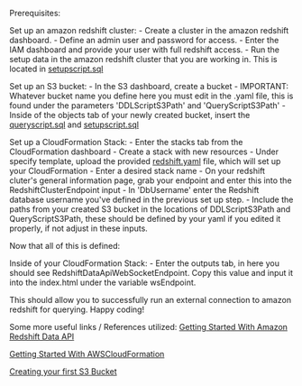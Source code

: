 Prerequisites:
    
Set up an amazon redshift cluster:
    - Create a cluster in the amazon redshift dashboard.
    - Define an admin user and password for access.
    - Enter the IAM dashboard and provide your user with full redshift access.
    - Run the setup data in the amazon redshift cluster that you are working in. This is located in [setupscript.sql](../master/setupscript.sql)
    
Set up an S3 bucket:
    - In the S3 dashboard, create a bucket
    - IMPORTANT: Whatever bucket name you define here you must edit in the .yaml file, this is found under the parameters 'DDLScriptS3Path' and 'QueryScriptS3Path'
    - Inside of the objects tab of your newly created bucket, insert the [queryscript.sql](../master/queryscript.sql) and [setupscript.sql](../master/setupscript.sql)
    
Set up a CloudFormation Stack:
    - Enter the stacks tab from the CloudFormation dashboard 
    - Create a stack with new resources
    - Under specify template, upload the provided [redshift.yaml](../master/redshift.yaml) file, which will set up your CloudFormation 
    - Enter a desired stack name
    - On your redshift cluter's general information page, grab your endpoint and enter this into the RedshiftClusterEndpoint input
    - In 'DbUsername' enter the Redshift database username you've defined in the previous set up step.
    - Include the paths from your created S3 bucket in the locations of DDLScriptS3Path and QueryScriptS3Path, these should be defined by your yaml if you edited it properly, if not adjust in these inputs.

Now that all of this is defined:
    
Inside of your CloudFormation Stack:
    - Enter the outputs tab, in here you should see RedshiftDataApiWebSocketEndpoint. Copy this value and input it into the index.html under the variable wsEndpoint.

This should allow you to successfully run an external connection to amazon redshift for querying. Happy coding!


Some more useful links / References utilized:
[Getting Started With Amazon Redshift Data API](https://github.com/aws-samples/getting-started-with-amazon-redshift-data-api/blob/main/use-cases/api-gateway-websocket-redshift-event-driven-web-app/) 

[Getting Started With AWSCloudFormation](https://docs.aws.amazon.com/AWSCloudFormation/latest/UserGuide/GettingStarted.Walkthrough.html)

[Creating your first S3 Bucket](https://docs.aws.amazon.com/AmazonS3/latest/userguide/creating-bucket.html)
